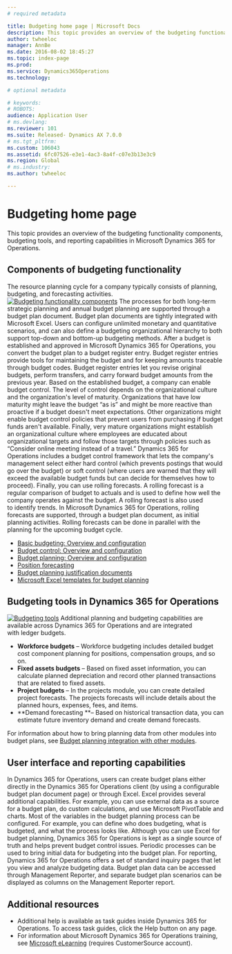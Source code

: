 ```yaml
---
# required metadata

title: Budgeting home page | Microsoft Docs
description: This topic provides an overview of the budgeting functionality components, budgeting tools, and reporting capabilities in Microsoft Dynamics 365 for Operations.
author: twheeloc
manager: AnnBe
ms.date: 2016-08-02 18:45:27
ms.topic: index-page
ms.prod: 
ms.service: Dynamics365Operations
ms.technology: 

# optional metadata

# keywords: 
# ROBOTS: 
audience: Application User
# ms.devlang: 
ms.reviewer: 101
ms.suite: Released- Dynamics AX 7.0.0
# ms.tgt_pltfrm: 
ms.custom: 106043
ms.assetid: 6fc07526-e3e1-4ac3-8a4f-c07e3b13e3c9
ms.region: Global
# ms.industry: 
ms.author: twheeloc

---
```


# Budgeting home page

This topic provides an overview of the budgeting functionality components, budgeting tools, and reporting capabilities in Microsoft Dynamics 365 for Operations.

Components of budgeting functionality
-------------------------------------

The resource planning cycle for a company typically consists of planning, budgeting, and forecasting activities. [![Budgeting functionality components](./media/budgeting-functionality-components.jpg)](./media/budgeting-functionality-components.jpg) The processes for both long-term strategic planning and annual budget planning are supported through a budget plan document. Budget plan documents are tightly integrated with Microsoft Excel. Users can configure unlimited monetary and quantitative scenarios, and can also define a budgeting organizational hierarchy to both support top-down and bottom-up budgeting methods. After a budget is established and approved in Microsoft Dynamics 365 for Operations, you convert the budget plan to a budget register entry. Budget register entries provide tools for maintaining the budget and for keeping amounts traceable through budget codes. Budget register entries let you revise original budgets, perform transfers, and carry forward budget amounts from the previous year. Based on the established budget, a company can enable budget control. The level of control depends on the organizational culture and the organization's level of maturity. Organizations that have low maturity might leave the budget “as is” and might be more reactive than proactive if a budget doesn't meet expectations. Other organizations might enable budget control policies that prevent users from purchasing if budget funds aren't available. Finally, very mature organizations might establish an organizational culture where employees are educated about organizational targets and follow those targets through policies such as “Consider online meeting instead of a travel.” Dynamics 365 for Operations includes a budget control framework that lets the company's management select either hard control (which prevents postings that would go over the budget) or soft control (where users are warned that they will exceed the available budget funds but can decide for themselves how to proceed). Finally, you can use rolling forecasts. A rolling forecast is a regular comparison of budget to actuals and is used to define how well the company operates against the budget. A rolling forecast is also used to identify trends. In Microsoft Dynamics 365 for Operations, rolling forecasts are supported, through a budget plan document, as initial planning activities. Rolling forecasts can be done in parallel with the planning for the upcoming budget cycle.

-   [Basic budgeting: Overview and configuration](https://docs.microsoft.com/en-us/dynamics365/operations/financials/budgeting/basic-budgeting-overview-and-configuration)
-   [Budget control: Overview and configuration](https://docs.microsoft.com/en-us/dynamics365/operations/financials/budgeting/budget-control-overview-and-configuration)
-   [Budget planning: Overview and configuration](https://docs.microsoft.com/en-us/dynamics365/operations/financials/budgeting/budget-planning-overview-and-configuration)
-   [Position forecasting](https://docs.microsoft.com/en-us/dynamics365/operations/financials/budgeting/position-forecasting)
-   [Budget planning justification documents](https://ax.help.dynamics.com/en/budget-planning-justification-documents)
-   [Microsoft Excel templates for budget planning](https://docs.microsoft.com/en-us/dynamics365/operations/financials/budgeting/smart-excel-templates-for-budget-planning)

## Budgeting tools in Dynamics 365 for Operations
[![Budgeting tools](./media/budgeting-tools.jpg)](./media/budgeting-tools.jpg) Additional planning and budgeting capabilities are available across Dynamics 365 for Operations and are integrated with ledger budgets.

-   **Workforce budgets** – Workforce budgeting includes detailed budget cost component planning for positions, compensation groups, and so on.
-   **Fixed assets budgets** – Based on fixed asset information, you can calculate planned depreciation and record other planned transactions that are related to fixed assets.
-   **Project budgets** – In the projects module, you can create detailed project forecasts. The projects forecasts will include details about the planned hours, expenses, fees, and items.
-   **Demand forecasting **– Based on historical transaction data, you can estimate future inventory demand and create demand forecasts.

For information about how to bring planning data from other modules into budget plans, see [Budget planning integration with other modules](https://docs.microsoft.com/en-us/dynamics365/operations/financials/budgeting/budget-planning-integration-with-other-modules).

## User interface and reporting capabilities
In Dynamics 365 for Operations, users can create budget plans either directly in the Dynamics 365 for Operations client (by using a configurable budget plan document page) or through Excel. Excel provides several additional capabilities. For example, you can use external data as a source for a budget plan, do custom calculations, and use Microsoft PivotTable and charts. Most of the variables in the budget planning process can be configured. For example, you can define who does budgeting, what is budgeted, and what the process looks like. Although you can use Excel for budget planning, Dynamics 365 for Operations is kept as a single source of truth and helps prevent budget control issues. Periodic processes can be used to bring initial data for budgeting into the budget plan. For reporting, Dynamics 365 for Operations offers a set of standard inquiry pages that let you view and analyze budgeting data. Budget plan data can be accessed through Management Reporter, and separate budget plan scenarios can be displayed as columns on the Management Reporter report.

## Additional resources
-   Additional help is available as task guides inside Dynamics 365 for Operations. To access task guides, click the Help button on any page.
-   For information about Microsoft Dynamics 365 for Operations training, see [Microsoft eLearning](https://mbs2.microsoft.com/members/elearning/dynamicstrainingcert.aspx) (requires CustomerSource account).


